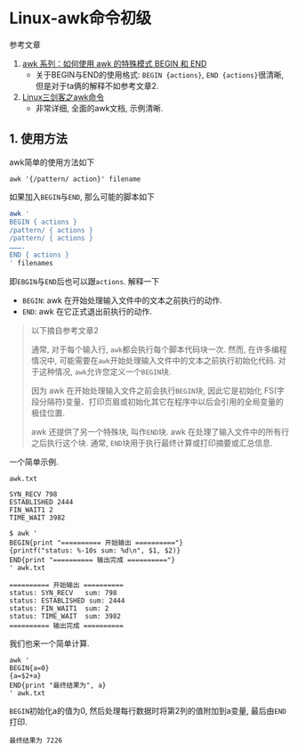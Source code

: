 # Linux-awk命令初级

参考文章

1. [awk 系列：如何使用 awk 的特殊模式 BEGIN 和 END ]((https://linux.cn/article-7654-1.html))
    - 关于BEGIN与END的使用格式: `BEGIN {actions}`, `END {actions}`很清晰, 但是对于ta俩的解释不如参考文章2.
2. [Linux三剑客之awk命令](https://www.cnblogs.com/ginvip/p/6352157.html)
    - 非常详细, 全面的awk文档, 示例清晰.

## 1. 使用方法

awk简单的使用方法如下

```
awk '{/pattern/ action}' filename
```

如果加入`BEGIN`与`END`, 那么可能的脚本如下

```bash
awk '
BEGIN { actions } 
/pattern/ { actions }
/pattern/ { actions }
……….
END { actions } 
' filenames 
```

即`EBGIN`与`END`后也可以跟`actions`. 解释一下

- `BEGIN`: awk 在开始处理输入文件中的文本之前执行的动作.
- `END`: awk 在它正式退出前执行的动作.

> 以下摘自参考文章2
> 
> 通常, 对于每个输入行, `awk`都会执行每个脚本代码块一次. 然而, 在许多编程情况中, 可能需要在`awk`开始处理输入文件中的文本之前执行初始化代码. 对于这种情况, `awk`允许您定义一个`BEGIN`块. 
> 
> 因为 awk 在开始处理输入文件之前会执行`BEGIN`块, 因此它是初始化 FS(字段分隔符)变量、打印页眉或初始化其它在程序中以后会引用的全局变量的极佳位置. 
> 
> awk 还提供了另一个特殊块, 叫作`END`块. awk 在处理了输入文件中的所有行之后执行这个块. 通常, `END`块用于执行最终计算或打印摘要或汇总信息. 

一个简单示例.

`awk.txt`

```
SYN_RECV 798
ESTABLISHED 2444
FIN_WAIT1 2
TIME_WAIT 3982
```

```
$ awk '
BEGIN{print "========== 开始输出 =========="} 
{printf("status: %-10s sum: %d\n", $1, $2)} 
END{print "========== 输出完成 =========="}
' awk.txt

========== 开始输出 ==========
status: SYN_RECV   sum: 798
status: ESTABLISHED sum: 2444
status: FIN_WAIT1  sum: 2
status: TIME_WAIT  sum: 3982
========== 输出完成 ==========
```

我们也来一个简单计算.

```
awk '
BEGIN{a=0}
{a=$2+a}
END{print "最终结果为", a}
' awk.txt
```

`BEGIN`初始化a的值为0, 然后处理每行数据时将第2列的值附加到a变量, 最后由`END`打印.

```
最终结果为 7226
```
